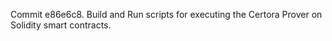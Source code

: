 Commit e86e6c8.                    Build and Run scripts for executing the Certora Prover on Solidity smart contracts.
